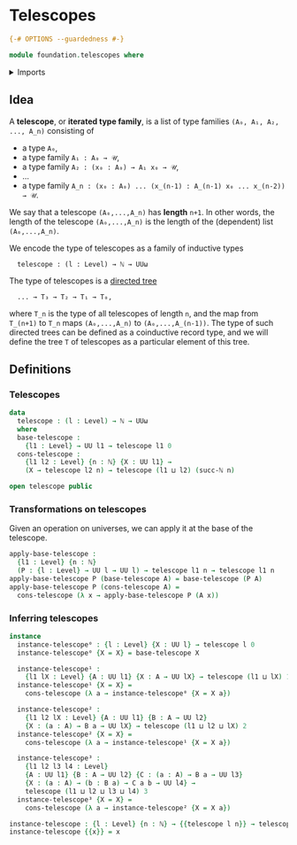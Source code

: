 # Telescopes

```agda
{-# OPTIONS --guardedness #-}

module foundation.telescopes where
```

<details><summary>Imports</summary>

```agda
open import elementary-number-theory.natural-numbers

open import foundation.universe-levels
```

</details>

## Idea

A **telescope**, or **iterated type family**, is a list of type families
`(A₀, A₁, A₂, ..., A_n)` consisting of

- a type `A₀`,
- a type family `A₁ : A₀ → 𝒰`,
- a type family `A₂ : (x₀ : A₀) → A₁ x₀ → 𝒰`,
- ...
- a type family `A_n : (x₀ : A₀) ... (x_(n-1) : A_(n-1) x₀ ... x_(n-2)) → 𝒰`.

We say that a telescope `(A₀,...,A_n)` has **length** `n+1`. In other words, the
length of the telescope `(A₀,...,A_n)` is the length of the (dependent) list
`(A₀,...,A_n)`.

We encode the type of telescopes as a family of inductive types

```text
  telescope : (l : Level) → ℕ → UUω
```

The type of telescopes is a [directed tree](trees.directed-trees.md)

```text
  ... → T₃ → T₂ → T₁ → T₀,
```

where `T_n` is the type of all telescopes of length `n`, and the map from
`T_(n+1)` to `T_n` maps `(A₀,...,A_n)` to `(A₀,...,A_(n-1))`. The type of such
directed trees can be defined as a coinductive record type, and we will define
the tree `T` of telescopes as a particular element of this tree.

## Definitions

### Telescopes

```agda
data
  telescope : (l : Level) → ℕ → UUω
  where
  base-telescope :
    {l1 : Level} → UU l1 → telescope l1 0
  cons-telescope :
    {l1 l2 : Level} {n : ℕ} {X : UU l1} →
    (X → telescope l2 n) → telescope (l1 ⊔ l2) (succ-ℕ n)

open telescope public
```

### Transformations on telescopes

Given an operation on universes, we can apply it at the base of the telescope.

```agda
apply-base-telescope :
  {l1 : Level} {n : ℕ}
  (P : {l : Level} → UU l → UU l) → telescope l1 n → telescope l1 n
apply-base-telescope P (base-telescope A) = base-telescope (P A)
apply-base-telescope P (cons-telescope A) =
  cons-telescope (λ x → apply-base-telescope P (A x))
```

### Inferring telescopes

```agda
instance
  instance-telescope⁰ : {l : Level} {X : UU l} → telescope l 0
  instance-telescope⁰ {X = X} = base-telescope X

  instance-telescope¹ :
    {l1 lX : Level} {A : UU l1} {X : A → UU lX} → telescope (l1 ⊔ lX) 1
  instance-telescope¹ {X = X} =
    cons-telescope (λ a → instance-telescope⁰ {X = X a})

  instance-telescope² :
    {l1 l2 lX : Level} {A : UU l1} {B : A → UU l2}
    {X : (a : A) → B a → UU lX} → telescope (l1 ⊔ l2 ⊔ lX) 2
  instance-telescope² {X = X} =
    cons-telescope (λ a → instance-telescope¹ {X = X a})

  instance-telescope³ :
    {l1 l2 l3 l4 : Level}
    {A : UU l1} {B : A → UU l2} {C : (a : A) → B a → UU l3}
    {X : (a : A) → (b : B a) → C a b → UU l4} →
    telescope (l1 ⊔ l2 ⊔ l3 ⊔ l4) 3
  instance-telescope³ {X = X} =
    cons-telescope (λ a → instance-telescope² {X = X a})

instance-telescope : {l : Level} {n : ℕ} → {{telescope l n}} → telescope l n
instance-telescope {{x}} = x
```

